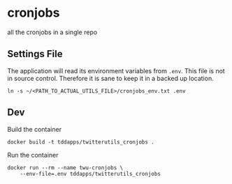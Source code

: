 # cronjobs  

all the cronjobs in a single repo

## Settings File  
The application will read its environment variables from `.env`. This file is not in source control. Therefore it is sane to keep it in a backed up location.

    ln -s ~/<PATH_TO_ACTUAL_UTILS_FILE>/cronjobs_env.txt .env

## Dev  

Build the container  

    docker build -t tddapps/twitterutils_cronjobs .

Run the container  

    docker run --rm --name twu-cronjobs \
        --env-file=.env tddapps/twitterutils_cronjobs
